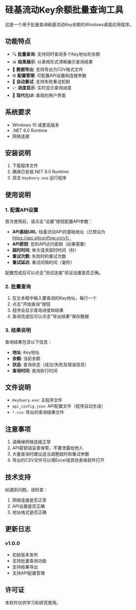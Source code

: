 # 硅基流动Key余额批量查询工具

这是一个用于批量查询硅基流动Key余额的Windows桌面应用程序。

## 功能特点

- 🔍 **批量查询**: 支持同时查询多个Key地址的余额
- 📊 **结果展示**: 以表格形式清晰展示查询结果
- 📁 **数据导出**: 支持导出为CSV格式文件
- ⚙️ **配置管理**: 可配置API设置和连接参数
- 🔄 **自动重试**: 支持失败重试机制
- 📈 **进度显示**: 实时显示查询进度
- 🎨 **现代化UI**: 美观的用户界面

## 系统要求

- Windows 10 或更高版本
- .NET 6.0 Runtime
- 网络连接

## 安装说明

1. 下载程序文件
2. 确保已安装.NET 6.0 Runtime
3. 双击 `KeyQuery.exe` 运行程序

## 使用说明

### 1. 配置API设置

首次使用前，请点击"设置"按钮配置API参数：

- **API基础URL**: 硅基流动API的基础地址（已预设为 https://api.siliconflow.cn/v1）
- **API密钥**: 您的API访问密钥（如果需要）
- **超时时间**: 单次请求超时时间（秒）
- **重试次数**: 失败时的重试次数
- **重试延迟**: 重试间隔时间（毫秒）

配置完成后可以点击"测试连接"验证设置是否正确。

### 2. 批量查询

1. 在文本框中输入要查询的Key地址，每行一个
2. 点击"开始查询"按钮
3. 程序会显示查询进度和结果
4. 查询完成后可以点击"导出结果"保存数据

### 3. 结果说明

查询结果包含以下信息：
- **地址**: Key地址
- **余额**: 当前余额
- **状态**: 查询状态（成功/失败及错误信息）
- **查询时间**: 查询执行时间

## 文件说明

- `KeyQuery.exe`: 主程序文件
- `api_config.json`: API配置文件（程序自动生成）
- `*.csv`: 导出的查询结果文件

## 注意事项

1. 请确保网络连接正常
2. API密钥请妥善保管，不要泄露给他人
3. 大量查询时建议适当调整超时和重试参数
4. 导出的CSV文件可以用Excel或其他表格软件打开

## 技术支持

如遇到问题，请检查：
1. 网络连接是否正常
2. API设置是否正确
3. 地址格式是否正确

## 更新日志

### v1.0.0
- 初始版本发布
- 支持批量查询功能
- 支持结果导出
- 支持API配置管理

## 许可证

本软件仅供学习和研究使用。 